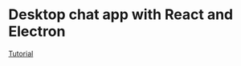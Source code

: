 # Desktop chat app with React and Electron
[Tutorial](https://medium.freecodecamp.org/build-a-desktop-chat-app-with-react-electron-and-chatkit-744d168e6f2f)
